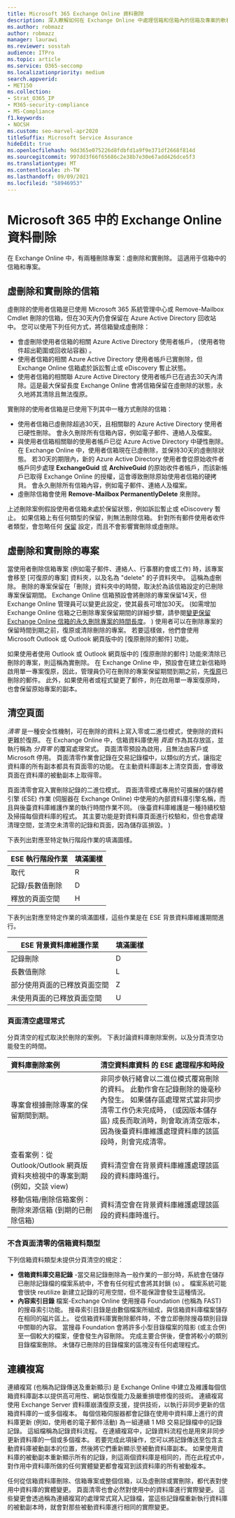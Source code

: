 ```yaml
---
title: Microsoft 365 Exchange Online 資料刪除
description: 深入瞭解如何在 Exchange Online 中處理信箱和信箱內的信箱及專案的軟和硬性資料刪除。
ms.author: robmazz
author: robmazz
manager: laurawi
ms.reviewer: sosstah
audience: ITPro
ms.topic: article
ms.service: O365-seccomp
ms.localizationpriority: medium
search.appverid:
- MET150
ms.collection:
- Strat_O365_IP
- M365-security-compliance
- MS-Compliance
f1.keywords:
- NOCSH
ms.custom: seo-marvel-apr2020
titleSuffix: Microsoft Service Assurance
hideEdit: true
ms.openlocfilehash: 9dd365e075226d8fdbfd1a9f9e371df2668f814d
ms.sourcegitcommit: 997dd3f66f65686c2e38b7e30e67add426dce5f3
ms.translationtype: MT
ms.contentlocale: zh-TW
ms.lasthandoff: 09/09/2021
ms.locfileid: "58946953"
---
```

# <a name="exchange-online-data-deletion-in-microsoft-365"></a>Microsoft 365 中的 Exchange Online 資料刪除

在 Exchange Online 中，有兩種刪除專案：虛刪除和實刪除。 這適用于信箱中的信箱和專案。

## <a name="soft-deleted-and-hard-deleted-mailboxes"></a>虛刪除和實刪除的信箱

虛刪除的使用者信箱是已使用 Microsoft 365 系統管理中心或 Remove-Mailbox Cmdlet 刪除的信箱，但在30天內仍會保留在 Azure Active Directory 回收站中。 您可以使用下列任何方式，將信箱變成虛刪除：

- 會虛刪除使用者信箱的相關 Azure Active Directory 使用者帳戶， (使用者物件超出範圍或回收站容器) 。
- 使用者信箱的相關 Azure Active Directory 使用者帳戶已實刪除，但 Exchange Online 信箱處於訴訟暫止或 eDiscovery 暫止狀態。
- 使用者信箱的相關聯 Azure Active Directory 使用者帳戶已在過去30天內清除。這是最大保留長度 Exchange Online 會將信箱保留在虛刪除的狀態，永久地將其清除且無法復原。

實刪除的使用者信箱是已使用下列其中一種方式刪除的信箱：

- 使用者信箱已虛刪除超過30天，且相關聯的 Azure Active Directory 使用者已硬性刪除。 會永久刪除所有信箱內容，例如電子郵件、連絡人及檔案。
- 與使用者信箱相關聯的使用者帳戶已從 Azure Active Directory 中硬性刪除。 在 Exchange Online 中，使用者信箱現在已虛刪除，並保持30天的虛刪除狀態。 若30天的期限內，新的 Azure Active Directory 使用者會從原始收件者帳戶同步處理 **ExchangeGuid** 或 **ArchiveGuid** 的原始收件者帳戶，而該新帳戶已取得 Exchange Online 的授權，這會導致刪除原始使用者信箱的硬拷貝。 會永久刪除所有信箱內容，例如電子郵件、連絡人及檔案。
- 虛刪除信箱會使用 **Remove-Mailbox PermanentlyDelete** 來刪除。

上述刪除案例假設使用者信箱未處於保留狀態，例如訴訟暫止或 eDiscovery 暫止。 如果信箱上有任何類型的保留，則無法刪除信箱。 針對所有郵件使用者收件者類型，會忽略任何 [保留](https://support.office.com/article/manage-legal-investigations-in-office-365-2e5fbe9f-ee4d-4178-8ff8-4356bc1b168e?ui=en-US&rs=en-US&ad=US) 設定，而且不會影響實刪除或虛刪除。

## <a name="soft-deleted-and-hard-deleted-items"></a>虛刪除和實刪除的專案

當使用者刪除信箱專案 (例如電子郵件、連絡人、行事曆約會或工作) 時，該專案會移至 [可復原的專案] 資料夾，以及名為 "delete" 的子資料夾中。 這稱為虛刪除。 刪除的專案保留在「刪除」資料夾中的時間，取決於為該信箱設定的已刪除專案保留期間。 Exchange Online 信箱預設會將刪除的專案保留14天，但 Exchange Online 管理員可以變更此設定，使其最長可增加30天。  (如需增加 Exchange Online 信箱之已刪除專案保留期間的詳細步驟，請參閱[變更保留 Exchange Online 信箱的永久刪除專案的時間長度](/exchange/recipients-in-exchange-online/manage-user-mailboxes/change-deleted-item-retention)。 ) 使用者可以在刪除專案的保留時間到期之前，復原或清除刪除的專案。 若要這樣做，他們會使用 Microsoft Outlook 或 Outlook 網頁版中的 [復原刪除的郵件] 功能。

如果使用者使用 Outlook 或 Outlook 網頁版中的 [復原刪除的郵件] 功能來清除已刪除的專案，則這稱為實刪除。 在 Exchange Online 中，預設會在建立新信箱時啟用單一專案復原，因此，管理員仍可在刪除的專案保留期間到期之前，先[復原](/Exchange/recipients/user-mailboxes/recover-deleted-messages)已刪除的郵件。 此外，如果使用者或程式變更了郵件，則在啟用單一專案復原時，也會保留原始專案的副本。

## <a name="page-zeroing"></a>清空頁面

*清零* 是一種安全性機制，可在刪除的資料上寫入零或二進位模式，使刪除的資料更難於復原。 在 Exchange Online 中，信箱資料庫使用 *頁面* 作為其存放區，並執行稱為 *分頁零* 的覆寫處理常式。 頁面清零預設為啟用，且無法由客戶或 Microsoft 停用。 頁面清零作業會記錄在交易記錄檔中，以類似的方式，讓指定資料庫的所有副本都具有頁面零的功能。 在主動資料庫副本上清空頁面，會導致頁面在資料庫的被動副本上取得零。

頁面清零會寫入實刪除記錄的二進位模式。 頁面清零模式專用於可擴展的儲存體引擎 (ESE) 作業 (伺服器在 Exchange Online) 中使用的內部資料庫引擎名稱，而且與後臺資料庫維護作業的執行時間作業不同。  (後臺資料庫維護是一種持續校驗及掃描每個資料庫的程式。 其主要功能是對資料庫頁面進行校驗和，但也會處理清理空間，並清空未清零的記錄和頁面，因為儲存區損毀。 ) 

下表列出對應至特定執行階段作業的填滿圖樣。

| ESE 執行階段作業   | 填滿圖樣 |
|--------------------------|--------------|
| 取代                  | R            |
| 記錄/長數值刪除 | D            |
| 釋放的頁面空間         | H            |

下表列出對應至特定作業的填滿圖樣，這些作業是在 ESE 背景資料庫維護期間進行。

| ESE 背景資料庫維護作業 | 填滿圖樣 |
|-----------------------------------------------|--------------|
| 記錄刪除                                 | D            |
| 長數值刪除                             | L            |
| 部分使用頁面的已釋放頁面空間       | Z            |
| 未使用頁面的已釋放頁面空間               | U            |

### <a name="page-zeroing-process"></a>頁面清空處理常式

分頁清空的程式取決於刪除的案例。 下表討論資料庫刪除案例，以及分頁清空功能發生的時間。

| 資料庫刪除案例 | 清空資料庫資料 的 ESE 處理程序和時段 |
|:--------------------------|:------------------------------------------------|
| 專案會根據刪除專案的保留期間到期。 | 非同步執行緒會以二進位模式覆寫刪除的資料。 此動作會在記錄刪除的幾毫秒內發生。 如果儲存區處理常式當非同步清零工作仍未完成時， (或因版本儲存區) 成長而取消時，則會取消清空版本，因為後臺資料庫維護處理資料庫的該區段時，則會完成清零。 |
| 查看案例：從 Outlook/Outlook 網頁版資料夾檢視中的專案到期 (例如，交談 view)  | 資料清空會在背景資料庫維護處理該區段的資料庫時進行。 |
| 移動信箱/刪除信箱案例：刪除來源信箱 (到期的已刪除信箱)  | 資料清空會在背景資料庫維護處理該區段的資料庫時進行。 |

### <a name="mailbox-data-types-without-page-zeroing"></a>不含頁面清零的信箱資料類型

下列信箱資料類型未提供分頁清空的規定：

- **信箱資料庫交易記錄** -當交易記錄刪除為一般作業的一部分時，系統會在儲存已刪除記錄檔的檔案系統中，不會有任何程式會將其封鎖 (s) 。 檔案系統可能會很快 reutilize 新建立記錄的可用空間，但不能保證會發生這種情況。
- **內容索引目錄** 檔案-Exchange Online 使用搜尋 Foundation (也稱為 FAST) 的搜尋索引功能。 搜尋索引目錄是由數個檔案所組成，與信箱資料庫檔案儲存在相同的磁片區上。 從信箱資料庫實刪除郵件時，不會立即刪除搜尋類別目錄中關聯的內容。 當搜尋 Foundation 會將許多小型目錄檔案的陰影 (或主合併) 至一個較大的檔案，便會發生內容刪除。 完成主要合併後，便會將較小的類別目錄檔案刪除。 未儲存已刪除的目錄檔案的區塊沒有任何處理程式。

## <a name="continuous-replication"></a>連續複寫

連續複寫 (也稱為記錄傳送及重新顯示) 是 Exchange Online 中建立及維護每個信箱資料庫副本以提供高可用性、網站恢復能力及嚴重損壞修復的技術。 連續複寫使用 Exchange Server 資料庫崩潰復原支援，提供技術，以執行非同步更新的信箱資料庫的一或多個複本。 每個信箱伺服器都會記錄在使用中資料庫上進行的資料庫更新 (例如，使用者的電子郵件活動) 為一組連續 1 MB 交易記錄檔中的記錄記錄。 這組檔稱為記錄資料流程。 在連續複寫中，記錄資料流程也是用來非同步更新資料庫的一個或多個複本。 若要完成此項操作，您可以將記錄傳送至包含主動資料庫被動副本的位置，然後將它們重新顯示至被動資料庫副本。 如果使用資料庫的被動副本重新顯示所有的記錄，則這兩個資料庫是相同的，而在此程式中，對作用中資料庫所做的任何實體變更都會複寫到該資料庫的所有被動複本。

任何從信箱資料庫刪除、信箱專案或整個信箱，以及虛刪除或實刪除，都代表對使用中資料庫的實體變更。 頁面清零也會必然對使用中的資料庫進行實際變更。 這些變更會透過稱為連續複寫的處理常式寫入記錄檔，當這些記錄檔重新執行資料庫的被動副本時，就會對那些被動資料庫進行相同的實際變更。

